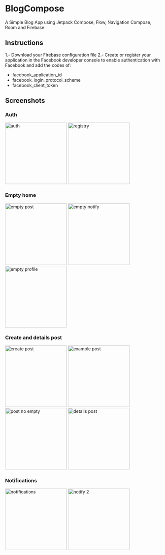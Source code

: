 # BlogCompose
A Simple Blog App using Jetpack Compose, Flow, Navigation Compose, Room and Firebase

## Instructions
1.- Download your Firebase configuration file
2.- Create or register your application in the Facebook developer console to enable authentication with Facebook and add the codes of:

* facebook_application_id
* facebook_login_protocol_scheme
* facebook_client_token

## Screenshots
### Auth
<p>
  <img src="https://i.imgur.com/oI9IObR.png" alt="auth" width="200"/>
  <img src="https://i.imgur.com/oza8oUO.png" alt="registry" width="200"/>
 </p>

### Empty home

<p>
  <img src="https://i.imgur.com/q2PgiuQ.png" alt="empty post" width="200"/>
  <img src="https://i.imgur.com/A9EV78Z.png" alt="empty notify" width="200"/>
  <img src="https://i.imgur.com/cE2btGx.png" alt="empty profile" width="200"/>
</p>

### Create and details post

<p>
  <img src="https://i.imgur.com/DOY6EBI.png" alt="create post" width="200"/>
  <img src="https://i.imgur.com/1OwN5p6.png" alt="example post" width="200"/>
  <img src="https://i.imgur.com/e4vytt6.png" alt="post no empty" width="200"/>
  <img src="https://i.imgur.com/MxMngxx.png" alt="details post" width="200"/>
</p>

### Notifications
<p>
  <img src="https://i.imgur.com/8pxdMTn.png" alt="notifications" width="200"/>
  <img src="https://i.imgur.com/oAfYX3h.png" alt="notify 2" width="200"/>
</p>
